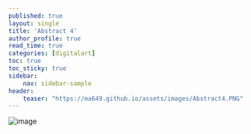 ```yaml
---
published: true
layout: single
title: 'Abstract 4'
author_profile: true
read_time: true
categories: [digitalart]
toc: true
toc_sticky: true
sidebar:
    nav: sidebar-sample
header:
    teaser: "https://ma649.github.io/assets/images/Abstract4.PNG"
---
```


![image](https://ma649.github.io/assets/images/Abstract4.PNG)
